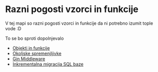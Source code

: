 # Razni pogosti vzorci in funkcije
V tej mapi so razni pogosti vzorci in funkcije da ni potrebno izumit tople vode :D

To se bo sproti dopolnjevalo

 - [Objekti in funkcije](PodatkovneStrukture_Funkcije/)
 - [Okoljske spremenjljivke](Env/)
 - [Gin Middleware](GinMiddleware/)
 - [Inkrementalna migracija SQL baze](MigracijeBaze/)
